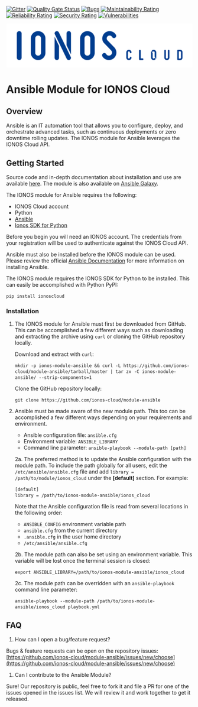 
[![Gitter](https://img.shields.io/gitter/room/ionos-cloud/sdk-general)](https://gitter.im/ionos-cloud/sdk-general)
[![Quality Gate Status](https://sonarcloud.io/api/project_badges/measure?project=ansible-module&metric=alert_status)](https://sonarcloud.io/dashboard?id=ansible-module)
[![Bugs](https://sonarcloud.io/api/project_badges/measure?project=ansible-module&metric=bugs)](https://sonarcloud.io/dashboard?id=ansible-module)
[![Maintainability Rating](https://sonarcloud.io/api/project_badges/measure?project=ansible-module&metric=sqale_rating)](https://sonarcloud.io/dashboard?id=ansible-module)
[![Reliability Rating](https://sonarcloud.io/api/project_badges/measure?project=ansible-module&metric=reliability_rating)](https://sonarcloud.io/dashboard?id=ansible-module)
[![Security Rating](https://sonarcloud.io/api/project_badges/measure?project=ansible-module&metric=security_rating)](https://sonarcloud.io/dashboard?id=ansible-module)
[![Vulnerabilities](https://sonarcloud.io/api/project_badges/measure?project=ansible-module&metric=vulnerabilities)](https://sonarcloud.io/dashboard?id=ansible-module)

![Alt text](.github/IONOS.CLOUD.BLU.svg?raw=true "Title")

# Ansible Module for IONOS Cloud


## Overview

Ansible is an IT automation tool that allows you to configure, deploy, and orchestrate advanced tasks, such as continuous deployments or zero downtime rolling updates. The IONOS module for Ansible leverages the IONOS Cloud API.

## Getting Started

Source code and in-depth documentation about installation and use are available [here](https://docs.ionos.com/ansible/). The module is also available on [Ansible Galaxy](https://galaxy.ansible.com/ionoscloudsdk/ionoscloud).

The IONOS module for Ansible requires the following:

* IONOS Cloud account
* Python
* [Ansible](https://www.ansible.com/)
* [Ionos SDK for Python](https://pypi.org/project/ionoscloud/)

Before you begin you will need an IONOS account. The credentials from your registration will be used to authenticate against the IONOS Cloud API.

Ansible must also be installed before the IONOS module can be used. Please review the official [Ansible Documentation](http://docs.ansible.com/ansible/intro_installation.html) for more information on installing Ansible.

The IONOS module requires the IONOS SDK for Python to be installed. This can easily be accomplished with Python PyPI:

```text
pip install ionoscloud
```

### Installation

1. The IONOS module for Ansible must first be downloaded from GitHub. This can be accomplished a few different ways such as downloading and extracting the archive using `curl` or cloning the GitHub repository locally.

   Download and extract with `curl`:

   ```text
   mkdir -p ionos-module-ansible && curl -L https://github.com/ionos-cloud/module-ansible/tarball/master | tar zx -C ionos-module-ansible/ --strip-components=1
   ```

   Clone the GitHub repository locally:

   ```text
   git clone https://github.com/ionos-cloud/module-ansible
   ```

2. Ansible must be made aware of the new module path. This too can be accomplished a few different ways depending on your requirements and environment.

   * Ansible configuration file: `ansible.cfg`
   * Environment variable: `ANSIBLE_LIBRARY`
   * Command line parameter: `ansible-playbook --module-path [path]`

   2a. The preferred method is to update the Ansible configuration with the module path. To include the path globally for all users, edit the `/etc/ansible/ansible.cfg` file and add `library = /path/to/module/ionos_cloud` under the **\[default\]** section. For example:

   ```text
   [default]
   library = /path/to/ionos-module-ansible/ionos_cloud
   ```

   Note that the Ansible configuration file is read from several locations in the following order:

   * `ANSIBLE_CONFIG` environment variable path
   * `ansible.cfg` from the current directory
   * `.ansible.cfg` in the user home directory
   * `/etc/ansible/ansible.cfg`

   2b. The module path can also be set using an environment variable. This variable will be lost once the terminal session is closed:

   ```text
   export ANSIBLE_LIBRARY=/path/to/ionos-module-ansible/ionos_cloud
   ```

   2c. The module path can be overridden with an `ansible-playbook` command line parameter:

   ```text
   ansible-playbook --module-path /path/to/ionos-module-ansible/ionos_cloud playbook.yml
   ```

## FAQ

1. How can I open a bug/feature request?

Bugs & feature requests can be open on the repository issues: [https://github.com/ionos-cloud/module-ansible/issues/new/choose](https://github.com/ionos-cloud/module-ansible/issues/new/choose)

1. Can I contribute to the Ansible Module?

Sure! Our repository is public, feel free to fork it and file a PR for one of the issues opened in the issues list. We will review it and work together to get it released.

